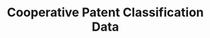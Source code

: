---
bigquery: https://console.cloud.google.com/bigquery?p=patents-public-data&d=cpc&page=dataset
citation: '“Cooperative Patent Classification” by the EPO and USPTO, for public use. '
contributors: EPO, USPTO
cost: None
description: Cooperative Patent Classification Data contains the scheme and definitions
  of the Cooperative Patent Classification system for classifying patent documents.
  The CPC is the result of a partnership between the EPO and the USPTO in their joint
  effort to develop a common, internationally compatible classification system for
  technical documents, in particular patent publications, which will be used by both
  offices in the patent granting process
documentation: https://www.cooperativepatentclassification.org/cpcSchemeAndDefinitions
last_edit: 04/09/2022, 05:34:43
location: https://www.cooperativepatentclassification.org/index
maintained_by: USPTO, EPO
schema_fields:
- children
- parents
- childGroups
- symbol
- informative_references
- applicationReferences
- level
- status
- additional_only
- application_references
- informativeReferences
- limitingReferences
- residualReferences
- not_allocatable
- definition
- dateRevised
- sizeCache
- limiting_references
- date_revised
- glossary
- title_full
- ipc_concordant
- synonyms
- titlePart
- title_part
- titleFull
- breakdownCode
- residual_references
- child_groups
- breakdown_code
- notAllocatable
- ipcConcordant
shortname: cooperative_patent_classification
tags:
- patents
- science
title: Cooperative Patent Classification Data
uuid: 984374a7-16e9-4b35-9445-458daceb01bf
---